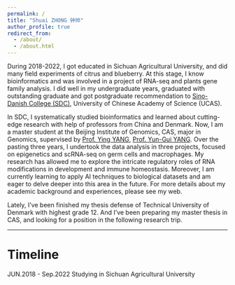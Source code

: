 ```yaml
---
permalink: /
title: "Shuai ZHONG 钟帅"
author_profile: true
redirect_from: 
  - /about/
  - /about.html
---
```


During 2018-2022, I got educated in Sichuan Agricultural University, and did many field experiments of citrus and blueberry. At this stage, I know bioinformatics and was involved in a project of RNA-seq and plants gene family analysis. I did well in my undergraduate years, graduated with outstanding graduate and got postgraduate recommendation to [Sino-Danish College (SDC)](https://sdc.university/), University of Chinese Academy of Science (UCAS).

In SDC, I systematically studied bioinformatics and learned about cutting-edge research with help of professors from China and Denmark. Now, I am a master student at the Beijing Institute of Genomics, CAS, major in Genomics, supervised by [Prof. Ying YANG](https://www.researchgate.net/profile/Ying-Yang-19), [Prof. Yun-Gui YANG](http://english.big.cas.cn/sourcedb/fs/BIG_GPM/202310/t20231031_445001.html). Over the pasting three years, I undertook the data analysis in three projects, focused on epigenetics and scRNA-seq on germ cells and macrophages. My research has allowed me to explore the intricate regulatory roles of RNA modifications in development and immune homeostasis. Moreover, I am currently learning to apply AI techniques to biological datasets and am eager to delve deeper into this area in the future. For more details about my academic background and experiences, please see my web.

Lately, I’ve been finished my thesis defense of Technical University of Denmark with highest grade 12. And I’ve been preparing my master thesis in CAS, and looking for a position in the following research trip. 

---

Timeline
======



JUN.2018 - Sep.2022  Studying in Sichuan Agricultural University
